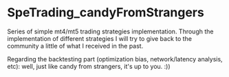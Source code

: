 # SpeTrading_candyFromStrangers
Series of simple mt4/mt5 trading strategies implementation.
Through the implementation of different strategies I will try to give back to the community a little of what I received in the past. 

Regarding the backtesting part (optimization bias, network/latency analysis, etc): well, just like candy from strangers, it's up to you. :))
